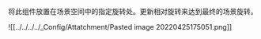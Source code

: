 将此组件放置在场景空间中的指定旋转处。更新相对旋转来达到最终的场景旋转。

![[../../../../_Config/Attatchment/Pasted image 20220425175051.png]]
